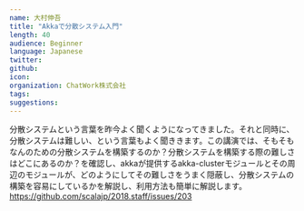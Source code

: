 ```yaml
---
name: 大村伸吾
title: "Akkaで分散システム入門"
length: 40
audience: Beginner
language: Japanese
twitter:
github:
icon:
organization: ChatWork株式会社
tags:
suggestions:
---
```


分散システムという言葉を昨今よく聞くようになってきました。それと同時に、分散システムは難しい、という言葉もよく聞ききます。この講演では、そもそもなんのための分散システムを構築するのか？分散システムを構築する際の難しさはどこにあるのか？を確認し、akkaが提供するakka-clusterモジュールとその周辺のモジュールが、どのようにしてその難しさをうまく隠蔽し、分散システムの構築を容易にしているかを解説し、利用方法も簡単に解説します。
https://github.com/scalajp/2018.staff/issues/203
